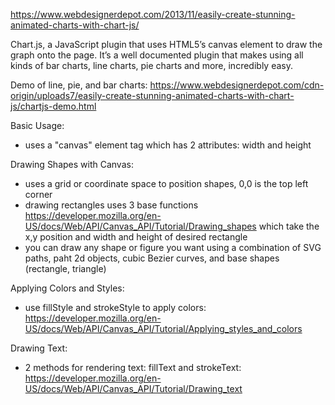 https://www.webdesignerdepot.com/2013/11/easily-create-stunning-animated-charts-with-chart-js/ 

Chart.js, a JavaScript plugin that uses HTML5’s canvas element to draw the graph onto the page. It’s a well documented plugin that makes using all kinds of bar charts, line charts, pie charts and more, incredibly easy.

Demo of line, pie, and bar charts: https://www.webdesignerdepot.com/cdn-origin/uploads7/easily-create-stunning-animated-charts-with-chart-js/chartjs-demo.html

Basic Usage:
- uses a "canvas" element tag which has 2 attributes: width and height

Drawing Shapes with Canvas:
- uses a grid or coordinate space to position shapes, 0,0 is the top left corner
-  drawing rectangles uses 3 base functions https://developer.mozilla.org/en-US/docs/Web/API/Canvas_API/Tutorial/Drawing_shapes which take the x,y position and width and height of desired rectangle
- you can draw any shape or figure you want using a combination of SVG paths, paht 2d objects, cubic Bezier curves, and base shapes (rectangle, triangle)

Applying Colors and Styles:
- use fillStyle and strokeStyle to apply colors: https://developer.mozilla.org/en-US/docs/Web/API/Canvas_API/Tutorial/Applying_styles_and_colors

Drawing Text:
- 2 methods for rendering text: fillText and strokeText: https://developer.mozilla.org/en-US/docs/Web/API/Canvas_API/Tutorial/Drawing_text







